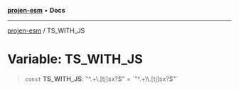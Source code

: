 [**projen-esm**](../README.md) • **Docs**

***

[projen-esm](../globals.md) / TS\_WITH\_JS

# Variable: TS\_WITH\_JS

> `const` **TS\_WITH\_JS**: "^.+\\.\[tj\]sx?$" = `"^.+\\.[tj]sx?$"`
